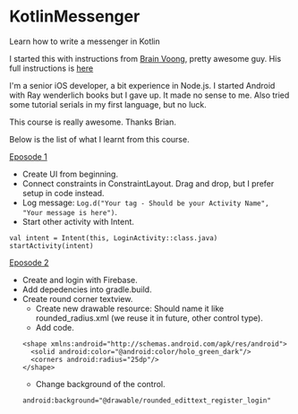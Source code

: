 # KotlinMessenger
Learn how to write a messenger in Kotlin

I started this with instructions from [Brain Voong](https://www.youtube.com/channel/UCuP2vJ6kRutQBfRmdcI92mA), pretty awesome guy. His full instructions is [here](https://www.youtube.com/playlist?list=PL0dzCUj1L5JE-jiBHjxlmXEkQkum_M3R-)

I'm a senior iOS developer, a bit experience in Node.js. I started Android with Ray wenderlich books but I gave up. It made no sense to me. Also tried some tutorial serials in my first language, but no luck. 

This course is really awesome. Thanks Brian. 

Below is the list of what I learnt from this course. 

[Eposode 1](https://www.youtube.com/watch?v=ihJGxFu2u9Q&list=PL0dzCUj1L5JE-jiBHjxlmXEkQkum_M3R-&index=1)
- Create UI from beginning. 
- Connect constraints in ConstraintLayout. Drag and drop, but I prefer setup in code instead. 
- Log message: `Log.d("Your tag - Should be your Activity Name", "Your message is here")`.
- Start other activity with Intent.
```
val intent = Intent(this, LoginActivity::class.java)
startActivity(intent)
```
[Eposode 2](https://www.youtube.com/watch?v=RYyri2W3Tho&list=PL0dzCUj1L5JE-jiBHjxlmXEkQkum_M3R-&index=2)
- Create and login with Firebase.
- Add depedencies into gradle.build.
- Create round corner textview. 
  - Create new drawable resource: Should name it like rounded_radius.xml (we reuse it in future, other control type).
  - Add code. 
  ```
  <shape xmlns:android="http://schemas.android.com/apk/res/android">
    <solid android:color="@android:color/holo_green_dark"/>
    <corners android:radius="25dp"/>
  </shape>
  ```
  - Change background of the control. 
  ```
  android:background="@drawable/rounded_edittext_register_login"
  ```
